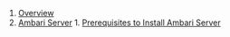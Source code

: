 1. [Overview](https://github.com/acceldata-io/odpdocumentation/wiki/Overiew)
2. [Ambari Server](https://github.com/acceldata-io/odpdocumentation/wiki/Ambari-Server) 1. [Prerequisites to Install Ambari Server](https://github.com/acceldata-io/odpdocumentation/wiki/Prerequisites-to-Install-Ambari-Server)


